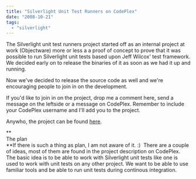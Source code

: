 ```yaml
---
title: "Silverlight Unit Test Runners on CodePlex"
date: "2008-10-21"
tags: 
  - "silverlight"
---
```


The Silverlight unit test runners project started off as an internal project at work (Objectware) more or less a a proof of concept to prove that it was possible to run Silverlight unit tests based upon Jeff Wilcox' test framework. We decided early on to release the binaries of it as soon as we had it up and running.  
  
Now we've decided to release the source code as well and we're encouraging people to join in on the development.  
  
If you'd like to join in on the project, drop me a comment here, send a message on the leftside or a message on CodePlex. Remember to include your CodePlex username and I'll add you to the project.  
  
Anywho, the project can be found [here](http://www.codeplex.com/SilverlightRunners).  
  
**  
The plan  
**If there is such a thing as plan, I am not aware of it. :)  There are a couple of ideas, most of them are found in the project description on CodePlex. The basic idea is to be able to work with Silverlight unit tests like one is used to work with unit tests on any other project. We want to be able to use familiar tools and be able to run unit tests during continous integration.
